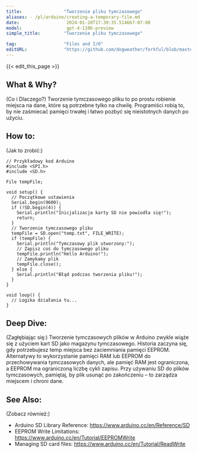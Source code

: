```yaml
---
title:                "Tworzenie pliku tymczasowego"
aliases: - /pl/arduino/creating-a-temporary-file.md
date:                  2024-01-20T17:39:35.514667-07:00
model:                 gpt-4-1106-preview
simple_title:         "Tworzenie pliku tymczasowego"

tag:                  "Files and I/O"
editURL:              "https://github.com/dogweather/forkful/blob/master/content/pl/arduino/creating-a-temporary-file.md"
---
```


{{< edit_this_page >}}

## What & Why?
(Co i Dlaczego?)
Tworzenie tymczasowego pliku to po prostu robienie miejsca na dane, które są potrzebne tylko na chwilę. Programiści robią to, by nie zaśmiecać pamięci trwałej i łatwo pozbyć się nieistotnych danych po użyciu.

## How to:
(Jak to zrobić:)
```
// Przykładowy kod Arduino
#include <SPI.h>
#include <SD.h>

File tempFile;

void setup() {
  // Początkowe ustawienia
  Serial.begin(9600);
  if (!SD.begin(4)) {
    Serial.println("Inicjalizacja karty SD nie powiodła się!");
    return;
  }
  // Tworzenie tymczasowego pliku
  tempFile = SD.open("temp.txt", FILE_WRITE);
  if (tempFile) {  
    Serial.println("Tymczasowy plik utworzony:");
    // Zapisz coś do tymczasowego pliku
    tempFile.println("Hello Arduino!");
    // Zamykamy plik
    tempFile.close();
  } else {
    Serial.println("Błąd podczas tworzenia pliku!");
  }
}

void loop() {
  // Logika działania tu...
}
```

## Deep Dive:
(Zagłębiając się:)
Tworzenie tymczasowych plików w Arduino zwykle wiąże się z użyciem kart SD jako magazynu tymczasowego. Historia zaczyna się, gdy potrzebujesz temp miejsca bez zaciemniania pamięci EEPROM. Alternatywy to wykorzystanie pamięci RAM lub EEPROM do przechowywania tymczasowych danych, ale pamięć RAM jest ograniczona, a EEPROM ma ograniczoną liczbę cykli zapisu. Przy używaniu SD do plików tymczasowych, pamiętaj, by plik usunąć po zakończeniu – to zarządza miejscem i chroni dane.

## See Also:
(Zobacz również:)
- Arduino SD Library Reference: https://www.arduino.cc/en/Reference/SD
- EEPROM Write Limitations: https://www.arduino.cc/en/Tutorial/EEPROMWrite
- Managing SD card files: https://www.arduino.cc/en/Tutorial/ReadWrite

